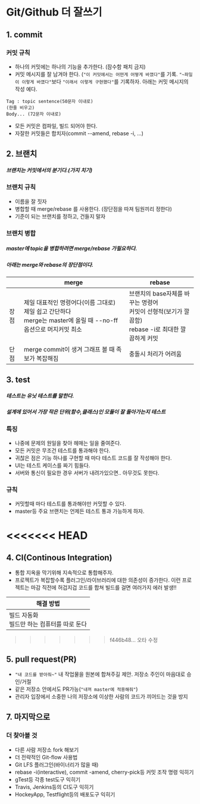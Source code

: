 # Git/Github 더 잘쓰기

## 1. commit
### 커밋 규칙
- 하나의 커밋에는 하나의 기능을 추가한다. (잠수함 패치 금지)
- 커밋 메시지를 잘 남겨야 한다. (`"이 커밋에서는 어떤게 어떻게 바꼈다"`를 기록. `"~파일이 이렇게 바꼈다"`보다 `"이래서 이렇게 구현했다"`를 기록하자. 아래는 커밋 메시지의 작성 예다.
```
Tag : topic sentence(50문자 이내로)
(한줄 비우고)
Body... (72문자 이내로)
```

- 모든 커밋은 컴파일, 빌드 되어야 한다.
- 자잘한 커밋들은 합치자(commit --amend, rebase -i, ...)

## 2. 브랜치
##### 브랜치는 커밋에서의 분기다.(가지 치기)

### 브랜치 규칙
- 이름을 잘 짓자
- 병합할 때 merge/rebase 를 사용한다. (장단점을 따져 팀원끼리 정한다)
- 기준이 되는 브랜치를 정하고, 건들지 말자

### 브랜치 병합
##### master에 topic을 병합하려면 merge/rebase 가필요하다.
##### 아래는 merge와 rebase의 장단점이다.

| | merge | rebase |
| --- | --- | --- |
| 장점 | 제일 대표적인 명령어다(이름 그대로)<br /> 제일 쉽고 간단하다<br /> merge는 master에 올릴 때 --no-ff옵션으로 머지커밋 최소 | 브랜치의 base자체를 바꾸는 명령어<br /> 커밋이 선형적(보기가 깔끔함)<br /> rebase -i로 최대한 깔끔하게 커밋 |
| 단점 | merge commit이 생겨 그래프 볼 때 족보가 복잡해짐 | 충돌시 처리가 어려움 |

## 3. test
##### 테스트는 유닛 테스트를 말한다.
##### 설계에 있어서 가장 작은 단위(함수,클래스)인 모듈이 잘 돌아가는지 테스트

### 특징
- 나중에 문제의 원일을 찾아 헤매는 일을 줄여준다.
- 모든 커밋은 무조건 테스트를 통과해야 한다.
- 귀찮은 점은 기능 하나를 구현할 때 마다 테스트 코드를 잘 작성해야 한다.
- UI는 테스트 케이스를 짜기 힘들다.
- 서버와 통신이 필요한 경우 서버가 내려가있으면.. 아무것도 못한다.

### 규칙
- 커밋할때 마다 테스트를 통과해야만 커밋할 수 있다.
- master등 주요 브랜치는 언제든 테스트 통과 가능하게 하자.

<<<<<<< HEAD
=======
## 4. CI(Continous Integration)
- 통합 지옥을 막기위해 지속적으로 통합해주자.
- 프로젝트가 복잡할수록 플러그인/라이브러리에 대한 의존성이 증가한다. 이런 프로젝트는 마감 직전에 허겁지겁 코드를 합쳐 빌드를 걸면 여러가지 에러 발생!!

| 해결 방법 |
| --- |
| 빌드 자동화<br /> 빌드만 하는 컴퓨터를 따로 둔다<br /> |

>>>>>>> f446b48... 오타 수정
## 5. pull request(PR)
- `"내 코드를 받아줘~"` 내 작업물을 원본에 합쳐주길 제안. 저장소 주인이 마음대로 승인/거절
- 같은 저장소 안에서도 PR가능(`"내꺼 master에 적용해줘"`)
- 관리자 입장에서 소중한 나의 저장소에 이상한 사람의 코드가 끼어드는 것을 방지


## 7. 마지막으로
### 더 찾아볼 것
- 다른 사람 저장소 fork 해보기
- 더 전략적인 Git-flow 사용법
- Git LFS 플러그인(바이너리가 많을 때)
- rebase -i(interactive), commit -amend, cherry-pick등 커밋 조작 명령 익히기
- gTest등 각종 test도구 익히기
- Travis, Jenkins등의 CI도구 익히기
- HockeyApp, Testflight등의 배포도구 익히기 
